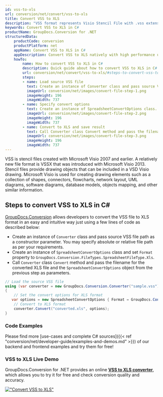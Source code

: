 ```yaml
---
id: vss-to-xls
url: conversion/net/convert/vss-to-xls
title: Convert VSS to XLS
description: "VSS format represents Visio Stencil File with .vss extension. Learn how to convert VSS to XLS file programmatically in C# language using GroupDocs.Conversion for .NET library."
keywords: Convert VSS to XLS in C#
productName: GroupDocs.Conversion for .NET
structuredData:
    productCode: conversion
    productPlatform: net
    appName: Convert VSS to XLS in C#
    appDescription: Convert VSS to XLS natively with high performance using C# language and server side GroupDocs.Conversion for .NET APIs, without the use of any software like Microsoft or Open Office.
    howTo:
        name: How to convert VSS to XLS in C# 
        description: Quick guide about how to convert VSS to XLS in C# with high performance and accuracy.
        url: conversion/net/convert/vss-to-xls/#steps-to-convert-vss-to-xls-in-c
        steps:
        - name: Load source VSS file 
          text: Create an instance of Converter class and pass source VSS file path as a constructor parameter. You may specify absolute or relative file path as per your requirements. 
          imageUrl: conversion/net/images/convert-file-step-1.png
          imageHeight: 196
          imageWidth: 737
        - name: Specify convert options 
          text: Create an instance of SpreadsheetConvertOptions class.
          imageUrl: conversion/net/images/convert-file-step-2.png
          imageHeight: 196
          imageWidth: 737
        - name: Convert to XLS and save result 
          text: Call Converter class Convert method and pass the filename for the converted HTML file and the SpreadsheetConvertOptions object from the previous step as parameters.
          imageUrl: conversion/net/images/convert-file-step-3.png
          imageHeight: 196
          imageWidth: 737
---
```


VSS is stencil files created with Microsoft Visio 2007 and earlier. A relatively new file format is VSSX that was introduced with Microsoft Visio 2013. Stencil files provide drawing objects that can be included in a VSD Visio drawing. Microsoft Visio is used for creating drawing elements such as a collection of shapes, connectors, flowcharts, network layout, UML diagrams, software diagrams, database models, objects mapping, and other similar information.

## Steps to convert VSS to XLS in C#

[GroupDocs.Conversion](https://products.groupdocs.com/conversion/net) allows developers to convert the VSS file to XLS format in an easy and intuitive way just using a few lines of code as described below:

* Create an instance of `Converter` class and pass source VSS file path as a constructor parameter. You may specify absolute or relative file path as per your requirements. 
* Create an instance of `SpreadsheetConvertOptions` class and set `Format` property to `GroupDocs.Conversion.FileTypes.SpreadsheetFileType.Xls`.
* Call `Converter` class `Convert` method and pass the filename for the converted XLS file and the `SpreadsheetConvertOptions` object from the previous step as parameters.

```csharp
// Load the source VSS file
using (var converter = new GroupDocs.Conversion.Converter("sample.vss"))
{
    // Set the convert options for XLS format
   var options = new SpreadsheetConvertOptions { Format = GroupDocs.Conversion.FileTypes.SpreadsheetFileType.Xls };
    // Convert to XLS format
    converter.Convert("converted.xls", options);
}
```

### Code Examples

Please find more [use-cases and complete C# sources]({{< ref "conversion/net/developer-guide/examples-and-demos.md" >}}) of our backend and frontend examples and try them for free!

### VSS to XLS Live Demo

GroupDocs.Conversion for .NET provides an online [**VSS to XLS converter**](https://products.groupdocs.app/conversion/vss-to-xls), which allows you to try it for free and check conversion quality and accuracy.

[!["Convert VSS to XLS"](conversion/net/images/convert-to-xls/convert-vss-to-xls.png)](https://products.groupdocs.app/conversion/vss-to-xls)